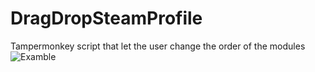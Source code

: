 # DragDropSteamProfile
Tampermonkey script that let the user change the order of the modules
![Examble](https://thumbs.gfycat.com/LeadingFamousCivet-max-14mb.gif)
